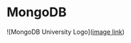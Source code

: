 # MongoDB 
![MongoDB University Logo]([image link](https://d36ai2hkxl16us.cloudfront.net/thoughtindustries/image/upload/a_exif,c_lfill,h_150/v1/course-uploads/ae62dcd7-abdc-4e90-a570-83eccba49043/gthuiafe1b1j-MongoDBUnversity.png))



